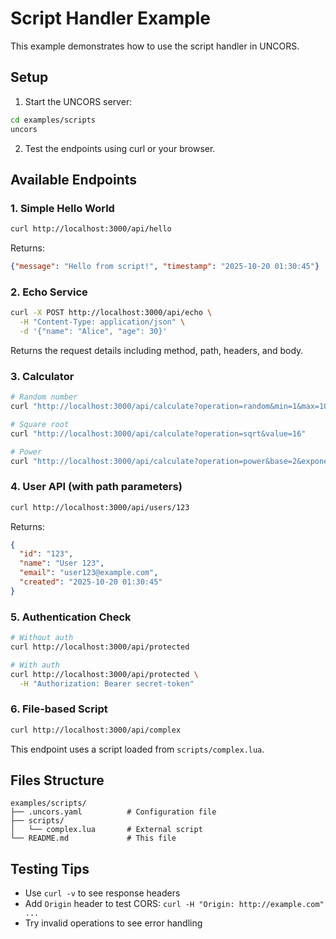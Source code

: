 # Script Handler Example

This example demonstrates how to use the script handler in UNCORS.

## Setup

1. Start the UNCORS server:
```bash
cd examples/scripts
uncors
```

2. Test the endpoints using curl or your browser.

## Available Endpoints

### 1. Simple Hello World
```bash
curl http://localhost:3000/api/hello
```

Returns:
```json
{"message": "Hello from script!", "timestamp": "2025-10-20 01:30:45"}
```

### 2. Echo Service
```bash
curl -X POST http://localhost:3000/api/echo \
  -H "Content-Type: application/json" \
  -d '{"name": "Alice", "age": 30}'
```

Returns the request details including method, path, headers, and body.

### 3. Calculator
```bash
# Random number
curl "http://localhost:3000/api/calculate?operation=random&min=1&max=100"

# Square root
curl "http://localhost:3000/api/calculate?operation=sqrt&value=16"

# Power
curl "http://localhost:3000/api/calculate?operation=power&base=2&exponent=8"
```

### 4. User API (with path parameters)
```bash
curl http://localhost:3000/api/users/123
```

Returns:
```json
{
  "id": "123",
  "name": "User 123",
  "email": "user123@example.com",
  "created": "2025-10-20 01:30:45"
}
```

### 5. Authentication Check
```bash
# Without auth
curl http://localhost:3000/api/protected

# With auth
curl http://localhost:3000/api/protected \
  -H "Authorization: Bearer secret-token"
```

### 6. File-based Script
```bash
curl http://localhost:3000/api/complex
```

This endpoint uses a script loaded from `scripts/complex.lua`.

## Files Structure

```
examples/scripts/
├── .uncors.yaml          # Configuration file
├── scripts/
│   └── complex.lua       # External script
└── README.md             # This file
```

## Testing Tips

- Use `curl -v` to see response headers
- Add `Origin` header to test CORS: `curl -H "Origin: http://example.com" ...`
- Try invalid operations to see error handling
